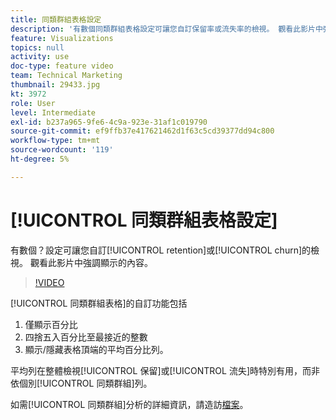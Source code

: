 ```yaml
---
title: 同類群組表格設定
description: '有數個同類群組表格設定可讓您自訂保留率或流失率的檢視。 觀看此影片中強調顯示的內容。 '
feature: Visualizations
topics: null
activity: use
doc-type: feature video
team: Technical Marketing
thumbnail: 29433.jpg
kt: 3972
role: User
level: Intermediate
exl-id: b237a965-9fe6-4c9a-923e-31af1c019790
source-git-commit: ef9ffb37e417621462d1f63c5cd39377dd94c800
workflow-type: tm+mt
source-wordcount: '119'
ht-degree: 5%

---
```


# [!UICONTROL 同類群組表格設定]

有數個？設定可讓您自訂[!UICONTROL retention]或[!UICONTROL churn]的檢視。 觀看此影片中強調顯示的內容。

>[!VIDEO](https://video.tv.adobe.com/v/29433/?quality=12)

[!UICONTROL 同類群組表格]的自訂功能包括

1. 僅顯示百分比
1. 四捨五入百分比至最接近的整數
1. 顯示/隱藏表格頂端的平均百分比列。

平均列在整體檢視[!UICONTROL 保留]或[!UICONTROL 流失]時特別有用，而非依個別[!UICONTROL 同類群組]列。

如需[!UICONTROL 同類群組]分析的詳細資訊，請造訪[檔案](https://experienceleague.adobe.com/docs/analytics/analyze/analysis-workspace/visualizations/cohort-table/t-cohort.html?lang=en)。
